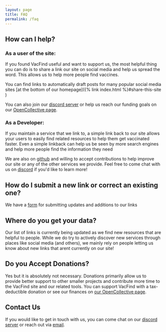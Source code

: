```yaml
---
layout: page
title: FAQ
permalink: /faq
---
```


## How can I help?

### As a user of the site:
If you found VacFind useful and want to support us, the most helpful thing you can do is to share a link our site on social media and help us spread the word. This allows us to help more people find vaccines.

You can find links to automatically draft posts for many popular social media sites [at the bottom of our homepage]({% link index.html %}#share-this-site )

You can also join our [discord server]({{site.social.discord}}) or help us reach our funding goals on our [OpenCollective page][2].

### As a Developer:
If you maintain a service that we link to, a simple link back to our site allows your users to easily find related resources to help them get vaccinated faster. Even a simple linkback can help us be seen by more search engines and help more people find the information they need 

We are also on [github](https://github.com/{{site.social.github_username}}) and willing to accept contributions to help improve our site or any of the other services we provide. Feel free to come chat with us on [discord]({{site.social.discord}}) if you'd like to learn more!


## How do I submit a new link or correct an existing one?
We have a [form]({{site.links.corrections}}) for submitting updates and additions to our links

## Where do you get your data?
Our list of links is currently being updated as we find new resources that are helpful to people. While we do try to actively discover new services through places like social media (and others), we mainly rely on people letting us know about new links that arent currently on our site!
<!-- Our vaccination site locations primarily come from  [mapping layers provided by GISCorps]({{site.links.map-source}}). We are also currently looking into other methods of collecting data.  -->


## Do you Accept Donations?

Yes but it is absolutely not necessary. Donations primarily allow us to provide better support to other smaller projects and contribute more time to the VacFind site and our related tools. You can support VacFind with a tax-deductible donation or see our finances on [our  OpenCollective page][2]. 

## Contact Us

If you would like to get in touch with us, you can come chat on our [discord server]({{site.social.discord}}) or reach out via [email][1]. 

[1]: mailto:{{site.contact.email}}
[2]: {{site.social.opencollective}}
